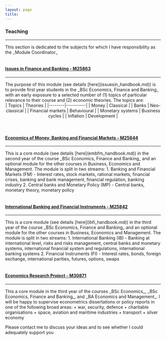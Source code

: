 ```yaml
---
layout: page
title:
---
```


<h3 id="teaching">Teaching</h3>
<hr />
This section is dedicated to the subjects for which I have responsibility as the _Module Coordinator_
<br><br>
<h4 id="issues_in"><a href="https://register.port.ac.uk/ords/f?p=111:19:::NO::P19_UNIT_ID:1876085004">Issues in Finance and Banking - M25863</a></h4>
<hr />
The purpose of this module (see details [here](issuesin_handbook.md)) is to provide first year students in the _BSc Economics, Finance and Banking_ with an early exposure to a selected number of (1) topics of particular relevance to their course and (2) economic theories. The topics are:

<br>
<center>
| Topics | Theories |
|--------|----------|
| Money  | Classical |
| Banks  | Neo-classical |
| Financial markets | Behavioural |
| Monetary systems | Business cycles |
| Inflation | Development | 
</center>
<br><br>


<h4 id="embfm"><a href="https://register.port.ac.uk/ords/f?p=111:19:::NO::P19_UNIT_ID:1854820903">Economics of Money, Banking and Financial Markets - M25844 </a></h4>
<hr />
This is a core module (see details [here](embfm_handbook.md)) in the second year of the course _BSc Economics, Finance and Banking_ and an optional module for the other courses in Business, Economics and Management. The module is split in two streams:
1. Banking and Financial Markets (FM) - Interest rates, stock markets, rational markets, financial crises, banking and bank management, financial regulation, banking industry
2. Central banks and Monetary Policy (MP) - Central banks, monetary theory, monetary policy 
<br><br>
<h4 id="ibfi"><a href="https://register.port.ac.uk/ords/f?p=111:19:::NO::P19_UNIT_ID:1854881974">International Banking and Financial Instruments - M25842</a></h4>
<hr />
This is a core module (see details [here](ibfi_handbook.md)) in the third year of the course _BSc Economics, Finance and Banking_ and an optional module for the other courses in Business, Economics and Management. The module is split in two streams:
1. International Banking (IB) - Banking at international level, risks and risks management, central banks and monetary systems, international financial system and regulations, international banking systems 
2. Financial Instruments (FI) - Interest rates, bonds, foreign exchange, international parities, futures, options, swaps
<br><br>
<h4 id="ibfi"><a href="https://register.port.ac.uk/ords/f?p=111:19:::NO::P19_UNIT_ID:1876183235">Economics Research Project - M30871</a></h4>
<hr />
This a core module in the third year of the courses _BSc Economics_, _BSc Economics, Finance and Banking_, and _BA Economics and Management_. I will be happy to supervise econometrics dissertations or policy reports in one of the following broad areas:
+ war, security, defence
+ charitable organisations
+ space, aviation and maritime industries
+ transport
+ silver economy

Please contact me to discuss your ideas and to see whether I could adequately support you
